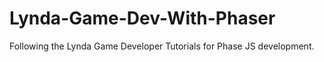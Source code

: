 Lynda-Game-Dev-With-Phaser
==========================

Following the Lynda Game Developer Tutorials for Phase JS development.
